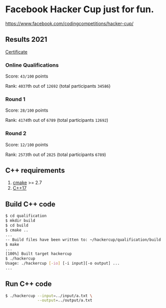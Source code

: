 # Facebook Hacker Cup just for fun.

https://www.facebook.com/codingcompetitions/hacker-cup/

## Results 2021


[Certificate](https://www.facebook.com/codingcompetitions/hacker-cup/2021/certificate/2945131779054766)

### Online Qualifications

Score: `43/100` points

Rank: `4037`th out of `12692` (total participants `34586`)

### Round 1

Score: `28/100` points

Rank: `4174`th out of `6789` (total participants `12692`)

### Round 2

Score: `12/100` points

Rank: `2573`th out of `2825` (total participants `6789`)

## C++ requirements

1. [cmake](https://cmake.org/) >= 2.7
2. [C++17](https://en.wikipedia.org/wiki/C%2B%2B17)

## Build C++ code

```bash
$ cd qualification
$ mkdir build
$ cd build
$ cmake ..
...
-- Build files have been written to: ~/hackercup/qualification/build
$ make
...
[100%] Built target hackercup
$ ./hackercup
Usage: ./hackercup [-io] [-i input][-o output] ...
...
```

## Run C++ code


```bash
$ ./hackercup --input=../input/a.txt \
              --output=../output/a.txt
```